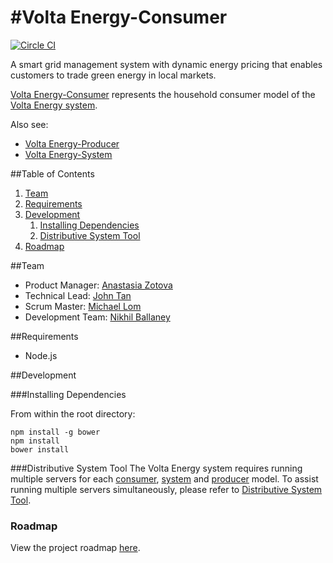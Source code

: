 #Volta Energy-Consumer
==============
[![Circle CI](https://circleci.com/gh/teamvolta/volta-consumer/tree/dev.svg?style=svg&circle-token=5c73e7db8a6313ad61b0d30176a46a65ac93913e)](https://circleci.com/gh/teamvolta/volta-consumer/tree/dev)

A smart grid management system with dynamic energy pricing that enables customers to trade green energy in local markets.

[Volta Energy-Consumer](https://github.com/teamvolta/volta-consumer) represents the household consumer model of the [Volta Energy system](https://github.com/teamvolta).

Also see: 

* [Volta Energy-Producer](https://github.com/teamvolta/volta-producer)
* [Volta Energy-System](https://github.com/teamvolta/volta-system)

##Table of Contents

1. [Team](#team)
2. [Requirements](#requirements)
3. [Development](#development)
    1. [Installing Dependencies](#installing-dependencies)
    2. [Distributive System Tool](#distributive-system-tool)
4. [Roadmap](#roadmap)

##Team

* Product Manager: [Anastasia Zotova](https://github.com/azotova)
* Technical Lead: [John Tan](https://github.com/johnttan)
* Scrum Master: [Michael Lom](https://github.com/mlom)
* Development Team: [Nikhil Ballaney](https://github.com/NBallaney)

##Requirements
* Node.js

##Development

###Installing Dependencies

From within the root directory:

```
npm install -g bower
npm install
bower install

```

###Distributive System Tool
The Volta Energy system requires running multiple servers for each [consumer](https://github.com/teamvolta/volta-consumer), [system](https://github.com/teamvolta/volta-system) and [producer](https://github.com/teamvolta/volta-producer) model. To assist running multiple servers simultaneously, please refer to [Distributive System Tool](https://github.com/teamvolta/distmanager).

### Roadmap

View the project roadmap [here](https://github.com/teamvolta/volta-consumer/issues).
